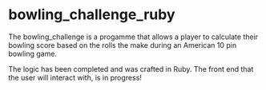 # bowling_challenge_ruby

The bowling_challenge is a progamme that allows a player to calculate their bowling score based on the rolls the make during an American 10 pin bowling game.

The logic has been completed and was crafted in Ruby.  The front end that the user will interact with, is in progress!

